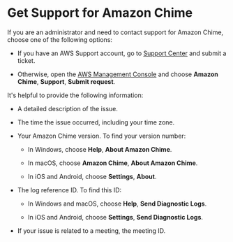 # Get Support for Amazon Chime<a name="chime-getting-admin-support"></a>

If you are an administrator and need to contact support for Amazon Chime, choose one of the following options:

+ If you have an AWS Support account, go to [Support Center](https://console.aws.amazon.com/support/home) and submit a ticket\.

+ Otherwise, open the [AWS Management Console](https://console.aws.amazon.com/) and choose **Amazon Chime**, **Support**, **Submit request**\.

It's helpful to provide the following information:

+  A detailed description of the issue\.

+ The time the issue occurred, including your time zone\.

+ Your Amazon Chime version\. To find your version number:

  + In Windows, choose **Help**, **About Amazon Chime**\.

  + In macOS, choose **Amazon Chime**, **About Amazon Chime**\.

  + In iOS and Android, choose **Settings**, **About**\.

+ The log reference ID\. To find this ID:

  + In Windows and macOS, choose **Help**, **Send Diagnostic Logs**\.

  + In iOS and Android, choose **Settings**, **Send Diagnostic Logs**\.

+ If your issue is related to a meeting, the meeting ID\.